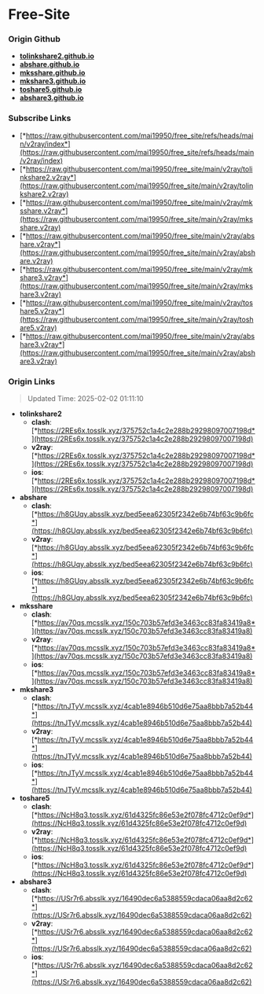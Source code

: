 # Free-Site

### Origin Github

- [**tolinkshare2.github.io**](https://github.com/tolinkshare2/tolinkshare2.github.io)
- [**abshare.github.io**](https://github.com/abshare/abshare.github.io)
- [**mksshare.github.io**](https://github.com/mksshare/mksshare.github.io)
- [**mkshare3.github.io**](https://github.com/mkshare3/mkshare3.github.io)
- [**toshare5.github.io**](https://github.com/toshare5/toshare5.github.io)
- [**abshare3.github.io**](https://github.com/abshare3/abshare3.github.io)

### Subscribe Links

- [*https://raw.githubusercontent.com/mai19950/free_site/refs/heads/main/v2ray/index*](https://raw.githubusercontent.com/mai19950/free_site/refs/heads/main/v2ray/index)
- [*https://raw.githubusercontent.com/mai19950/free_site/main/v2ray/tolinkshare2.v2ray*](https://raw.githubusercontent.com/mai19950/free_site/main/v2ray/tolinkshare2.v2ray)
- [*https://raw.githubusercontent.com/mai19950/free_site/main/v2ray/mksshare.v2ray*](https://raw.githubusercontent.com/mai19950/free_site/main/v2ray/mksshare.v2ray)
- [*https://raw.githubusercontent.com/mai19950/free_site/main/v2ray/abshare.v2ray*](https://raw.githubusercontent.com/mai19950/free_site/main/v2ray/abshare.v2ray)
- [*https://raw.githubusercontent.com/mai19950/free_site/main/v2ray/mkshare3.v2ray*](https://raw.githubusercontent.com/mai19950/free_site/main/v2ray/mkshare3.v2ray)
- [*https://raw.githubusercontent.com/mai19950/free_site/main/v2ray/toshare5.v2ray*](https://raw.githubusercontent.com/mai19950/free_site/main/v2ray/toshare5.v2ray)
- [*https://raw.githubusercontent.com/mai19950/free_site/main/v2ray/abshare3.v2ray*](https://raw.githubusercontent.com/mai19950/free_site/main/v2ray/abshare3.v2ray)

### Origin Links

> Updated Time: 2025-02-02 01:11:10

- **tolinkshare2**
  - **clash**: [*https://2REs6x.tosslk.xyz/375752c1a4c2e288b29298097007198d*](https://2REs6x.tosslk.xyz/375752c1a4c2e288b29298097007198d)
  - **v2ray**: [*https://2REs6x.tosslk.xyz/375752c1a4c2e288b29298097007198d*](https://2REs6x.tosslk.xyz/375752c1a4c2e288b29298097007198d)
  - **ios**: [*https://2REs6x.tosslk.xyz/375752c1a4c2e288b29298097007198d*](https://2REs6x.tosslk.xyz/375752c1a4c2e288b29298097007198d)
- **abshare**
  - **clash**: [*https://h8GUqy.absslk.xyz/bed5eea62305f2342e6b74bf63c9b6fc*](https://h8GUqy.absslk.xyz/bed5eea62305f2342e6b74bf63c9b6fc)
  - **v2ray**: [*https://h8GUqy.absslk.xyz/bed5eea62305f2342e6b74bf63c9b6fc*](https://h8GUqy.absslk.xyz/bed5eea62305f2342e6b74bf63c9b6fc)
  - **ios**: [*https://h8GUqy.absslk.xyz/bed5eea62305f2342e6b74bf63c9b6fc*](https://h8GUqy.absslk.xyz/bed5eea62305f2342e6b74bf63c9b6fc)
- **mksshare**
  - **clash**: [*https://av70qs.mcsslk.xyz/150c703b57efd3e3463cc83fa83419a8*](https://av70qs.mcsslk.xyz/150c703b57efd3e3463cc83fa83419a8)
  - **v2ray**: [*https://av70qs.mcsslk.xyz/150c703b57efd3e3463cc83fa83419a8*](https://av70qs.mcsslk.xyz/150c703b57efd3e3463cc83fa83419a8)
  - **ios**: [*https://av70qs.mcsslk.xyz/150c703b57efd3e3463cc83fa83419a8*](https://av70qs.mcsslk.xyz/150c703b57efd3e3463cc83fa83419a8)
- **mkshare3**
  - **clash**: [*https://tnJTyV.mcsslk.xyz/4cab1e8946b510d6e75aa8bbb7a52b44*](https://tnJTyV.mcsslk.xyz/4cab1e8946b510d6e75aa8bbb7a52b44)
  - **v2ray**: [*https://tnJTyV.mcsslk.xyz/4cab1e8946b510d6e75aa8bbb7a52b44*](https://tnJTyV.mcsslk.xyz/4cab1e8946b510d6e75aa8bbb7a52b44)
  - **ios**: [*https://tnJTyV.mcsslk.xyz/4cab1e8946b510d6e75aa8bbb7a52b44*](https://tnJTyV.mcsslk.xyz/4cab1e8946b510d6e75aa8bbb7a52b44)
- **toshare5**
  - **clash**: [*https://NcH8q3.tosslk.xyz/61d4325fc86e53e2f078fc4712c0ef9d*](https://NcH8q3.tosslk.xyz/61d4325fc86e53e2f078fc4712c0ef9d)
  - **v2ray**: [*https://NcH8q3.tosslk.xyz/61d4325fc86e53e2f078fc4712c0ef9d*](https://NcH8q3.tosslk.xyz/61d4325fc86e53e2f078fc4712c0ef9d)
  - **ios**: [*https://NcH8q3.tosslk.xyz/61d4325fc86e53e2f078fc4712c0ef9d*](https://NcH8q3.tosslk.xyz/61d4325fc86e53e2f078fc4712c0ef9d)
- **abshare3**
  - **clash**: [*https://USr7r6.absslk.xyz/16490dec6a5388559cdaca06aa8d2c62*](https://USr7r6.absslk.xyz/16490dec6a5388559cdaca06aa8d2c62)
  - **v2ray**: [*https://USr7r6.absslk.xyz/16490dec6a5388559cdaca06aa8d2c62*](https://USr7r6.absslk.xyz/16490dec6a5388559cdaca06aa8d2c62)
  - **ios**: [*https://USr7r6.absslk.xyz/16490dec6a5388559cdaca06aa8d2c62*](https://USr7r6.absslk.xyz/16490dec6a5388559cdaca06aa8d2c62)
